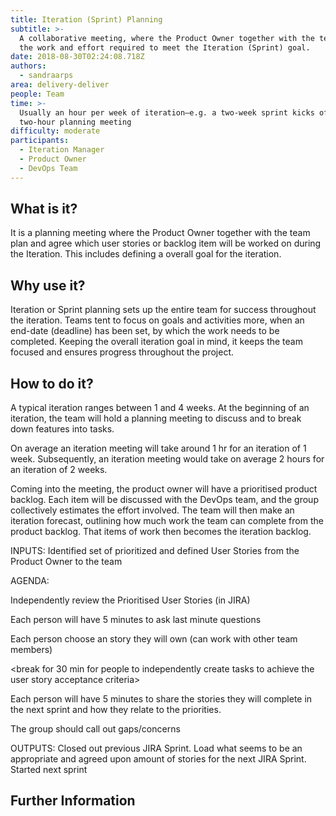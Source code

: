 ```yaml
---
title: Iteration (Sprint) Planning
subtitle: >-
  A collaborative meeting, where the Product Owner together with the team define
  the work and effort required to meet the Iteration (Sprint) goal.
date: 2018-08-30T02:24:08.718Z
authors:
  - sandraarps
area: delivery-deliver
people: Team
time: >-
  Usually an hour per week of iteration–e.g. a two-week sprint kicks off with a
  two-hour planning meeting
difficulty: moderate
participants:
  - Iteration Manager
  - Product Owner
  - DevOps Team
---
```

## What is it?

It is a planning meeting where the Product Owner together with the team plan and agree which user stories or backlog item will be worked on during the Iteration. This includes defining a overall goal for the  iteration. 

## Why use it?

Iteration or Sprint planning sets up the entire team for success throughout the iteration. Teams tent to focus on goals and activities more, when an end-date (deadline) has been set, by which the work needs to be completed. Keeping the overall iteration goal in mind, it keeps the team focused and ensures progress throughout the project.

## How to do it?

A typical iteration ranges between 1 and 4 weeks. At the beginning of an iteration, the team will hold a planning meeting to discuss and to break down features into tasks. 

On average an iteration meeting will take around 1 hr for an iteration of 1 week. Subsequently, an iteration meeting would take on average 2 hours for an iteration of 2 weeks.

Coming into the meeting, the product owner will have a prioritised product backlog.  Each item will be discussed with the DevOps team, and the group collectively estimates the effort involved. The team will then make an iteration forecast, outlining how much work the team can complete from the product backlog. That items of work then becomes the iteration backlog.

INPUTS: Identified set of prioritized and defined User Stories from the Product Owner to the team

AGENDA:

Independently review the Prioritised User Stories (in JIRA)

Each person will have 5 minutes to ask last minute questions

Each person choose an story they will own (can work with other team members)

<break for 30 min for people to independently create tasks to achieve the user story acceptance criteria> 

Each person will have 5 minutes to share the stories they will complete in the next sprint and how they relate to the priorities. 

The group should call out gaps/concerns

OUTPUTS: Closed out previous JIRA Sprint. Load what seems to be an appropriate and agreed upon amount of stories for the next JIRA Sprint. Started next sprint

## Further Information
